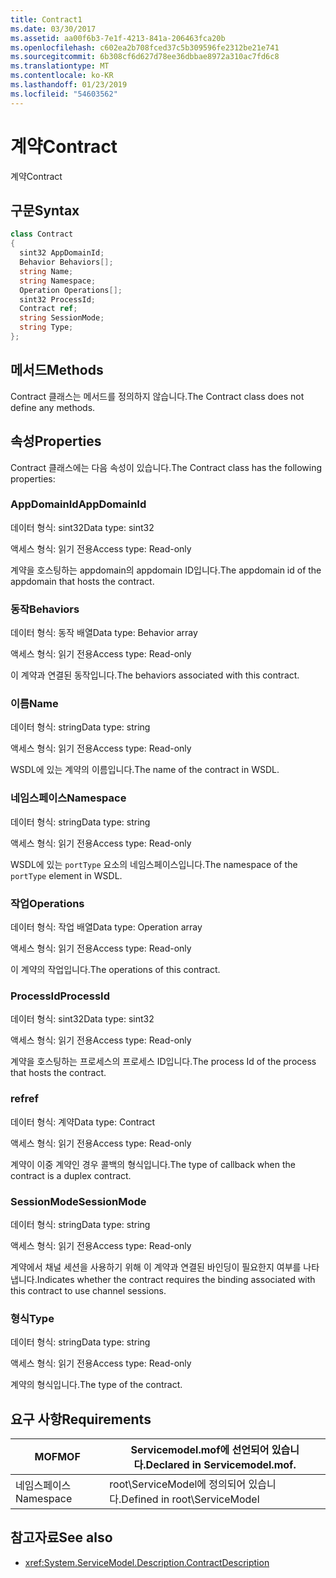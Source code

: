```yaml
---
title: Contract1
ms.date: 03/30/2017
ms.assetid: aa00f6b3-7e1f-4213-841a-206463fca20b
ms.openlocfilehash: c602ea2b708fced37c5b309596fe2312be21e741
ms.sourcegitcommit: 6b308cf6d627d78ee36dbbae8972a310ac7fd6c8
ms.translationtype: MT
ms.contentlocale: ko-KR
ms.lasthandoff: 01/23/2019
ms.locfileid: "54603562"
---
```

# <a name="contract"></a><span data-ttu-id="d843a-102">계약</span><span class="sxs-lookup"><span data-stu-id="d843a-102">Contract</span></span>
<span data-ttu-id="d843a-103">계약</span><span class="sxs-lookup"><span data-stu-id="d843a-103">Contract</span></span>  
  
## <a name="syntax"></a><span data-ttu-id="d843a-104">구문</span><span class="sxs-lookup"><span data-stu-id="d843a-104">Syntax</span></span>  
  
```csharp
class Contract  
{  
  sint32 AppDomainId;  
  Behavior Behaviors[];  
  string Name;  
  string Namespace;  
  Operation Operations[];  
  sint32 ProcessId;  
  Contract ref;  
  string SessionMode;  
  string Type;  
};  
```  
  
## <a name="methods"></a><span data-ttu-id="d843a-105">메서드</span><span class="sxs-lookup"><span data-stu-id="d843a-105">Methods</span></span>  
 <span data-ttu-id="d843a-106">Contract 클래스는 메서드를 정의하지 않습니다.</span><span class="sxs-lookup"><span data-stu-id="d843a-106">The Contract class does not define any methods.</span></span>  
  
## <a name="properties"></a><span data-ttu-id="d843a-107">속성</span><span class="sxs-lookup"><span data-stu-id="d843a-107">Properties</span></span>  
 <span data-ttu-id="d843a-108">Contract 클래스에는 다음 속성이 있습니다.</span><span class="sxs-lookup"><span data-stu-id="d843a-108">The Contract class has the following properties:</span></span>  
  
### <a name="appdomainid"></a><span data-ttu-id="d843a-109">AppDomainId</span><span class="sxs-lookup"><span data-stu-id="d843a-109">AppDomainId</span></span>  
 <span data-ttu-id="d843a-110">데이터 형식: sint32</span><span class="sxs-lookup"><span data-stu-id="d843a-110">Data type: sint32</span></span>  
  
 <span data-ttu-id="d843a-111">액세스 형식: 읽기 전용</span><span class="sxs-lookup"><span data-stu-id="d843a-111">Access type: Read-only</span></span>  
  
 <span data-ttu-id="d843a-112">계약을 호스팅하는 appdomain의 appdomain ID입니다.</span><span class="sxs-lookup"><span data-stu-id="d843a-112">The appdomain id of the appdomain that hosts the contract.</span></span>  
  
### <a name="behaviors"></a><span data-ttu-id="d843a-113">동작</span><span class="sxs-lookup"><span data-stu-id="d843a-113">Behaviors</span></span>  
 <span data-ttu-id="d843a-114">데이터 형식: 동작 배열</span><span class="sxs-lookup"><span data-stu-id="d843a-114">Data type: Behavior array</span></span>  
  
 <span data-ttu-id="d843a-115">액세스 형식: 읽기 전용</span><span class="sxs-lookup"><span data-stu-id="d843a-115">Access type: Read-only</span></span>  
  
 <span data-ttu-id="d843a-116">이 계약과 연결된 동작입니다.</span><span class="sxs-lookup"><span data-stu-id="d843a-116">The behaviors associated with this contract.</span></span>  
  
### <a name="name"></a><span data-ttu-id="d843a-117">이름</span><span class="sxs-lookup"><span data-stu-id="d843a-117">Name</span></span>  
 <span data-ttu-id="d843a-118">데이터 형식: string</span><span class="sxs-lookup"><span data-stu-id="d843a-118">Data type: string</span></span>  
  
 <span data-ttu-id="d843a-119">액세스 형식: 읽기 전용</span><span class="sxs-lookup"><span data-stu-id="d843a-119">Access type: Read-only</span></span>  
  
 <span data-ttu-id="d843a-120">WSDL에 있는 계약의 이름입니다.</span><span class="sxs-lookup"><span data-stu-id="d843a-120">The name of the contract in WSDL.</span></span>  
  
### <a name="namespace"></a><span data-ttu-id="d843a-121">네임스페이스</span><span class="sxs-lookup"><span data-stu-id="d843a-121">Namespace</span></span>  
 <span data-ttu-id="d843a-122">데이터 형식: string</span><span class="sxs-lookup"><span data-stu-id="d843a-122">Data type: string</span></span>  
  
 <span data-ttu-id="d843a-123">액세스 형식: 읽기 전용</span><span class="sxs-lookup"><span data-stu-id="d843a-123">Access type: Read-only</span></span>  
  
 <span data-ttu-id="d843a-124">WSDL에 있는 `portType` 요소의 네임스페이스입니다.</span><span class="sxs-lookup"><span data-stu-id="d843a-124">The namespace of the `portType` element in WSDL.</span></span>  
  
### <a name="operations"></a><span data-ttu-id="d843a-125">작업</span><span class="sxs-lookup"><span data-stu-id="d843a-125">Operations</span></span>  
 <span data-ttu-id="d843a-126">데이터 형식: 작업 배열</span><span class="sxs-lookup"><span data-stu-id="d843a-126">Data type: Operation array</span></span>  
  
 <span data-ttu-id="d843a-127">액세스 형식: 읽기 전용</span><span class="sxs-lookup"><span data-stu-id="d843a-127">Access type: Read-only</span></span>  
  
 <span data-ttu-id="d843a-128">이 계약의 작업입니다.</span><span class="sxs-lookup"><span data-stu-id="d843a-128">The operations of this contract.</span></span>  
  
### <a name="processid"></a><span data-ttu-id="d843a-129">ProcessId</span><span class="sxs-lookup"><span data-stu-id="d843a-129">ProcessId</span></span>  
 <span data-ttu-id="d843a-130">데이터 형식: sint32</span><span class="sxs-lookup"><span data-stu-id="d843a-130">Data type: sint32</span></span>  
  
 <span data-ttu-id="d843a-131">액세스 형식: 읽기 전용</span><span class="sxs-lookup"><span data-stu-id="d843a-131">Access type: Read-only</span></span>  
  
 <span data-ttu-id="d843a-132">계약을 호스팅하는 프로세스의 프로세스 ID입니다.</span><span class="sxs-lookup"><span data-stu-id="d843a-132">The process Id of the process that hosts the contract.</span></span>  
  
### <a name="ref"></a><span data-ttu-id="d843a-133">ref</span><span class="sxs-lookup"><span data-stu-id="d843a-133">ref</span></span>  
 <span data-ttu-id="d843a-134">데이터 형식: 계약</span><span class="sxs-lookup"><span data-stu-id="d843a-134">Data type: Contract</span></span>  
  
 <span data-ttu-id="d843a-135">액세스 형식: 읽기 전용</span><span class="sxs-lookup"><span data-stu-id="d843a-135">Access type: Read-only</span></span>  
  
 <span data-ttu-id="d843a-136">계약이 이중 계약인 경우 콜백의 형식입니다.</span><span class="sxs-lookup"><span data-stu-id="d843a-136">The type of callback when the contract is a duplex contract.</span></span>  
  
### <a name="sessionmode"></a><span data-ttu-id="d843a-137">SessionMode</span><span class="sxs-lookup"><span data-stu-id="d843a-137">SessionMode</span></span>  
 <span data-ttu-id="d843a-138">데이터 형식: string</span><span class="sxs-lookup"><span data-stu-id="d843a-138">Data type: string</span></span>  
  
 <span data-ttu-id="d843a-139">액세스 형식: 읽기 전용</span><span class="sxs-lookup"><span data-stu-id="d843a-139">Access type: Read-only</span></span>  
  
 <span data-ttu-id="d843a-140">계약에서 채널 세션을 사용하기 위해 이 계약과 연결된 바인딩이 필요한지 여부를 나타냅니다.</span><span class="sxs-lookup"><span data-stu-id="d843a-140">Indicates whether the contract requires the binding associated with this contract to use channel sessions.</span></span>  
  
### <a name="type"></a><span data-ttu-id="d843a-141">형식</span><span class="sxs-lookup"><span data-stu-id="d843a-141">Type</span></span>  
 <span data-ttu-id="d843a-142">데이터 형식: string</span><span class="sxs-lookup"><span data-stu-id="d843a-142">Data type: string</span></span>  
  
 <span data-ttu-id="d843a-143">액세스 형식: 읽기 전용</span><span class="sxs-lookup"><span data-stu-id="d843a-143">Access type: Read-only</span></span>  
  
 <span data-ttu-id="d843a-144">계약의 형식입니다.</span><span class="sxs-lookup"><span data-stu-id="d843a-144">The type of the contract.</span></span>  
  
## <a name="requirements"></a><span data-ttu-id="d843a-145">요구 사항</span><span class="sxs-lookup"><span data-stu-id="d843a-145">Requirements</span></span>  
  
|<span data-ttu-id="d843a-146">MOF</span><span class="sxs-lookup"><span data-stu-id="d843a-146">MOF</span></span>|<span data-ttu-id="d843a-147">Servicemodel.mof에 선언되어 있습니다.</span><span class="sxs-lookup"><span data-stu-id="d843a-147">Declared in Servicemodel.mof.</span></span>|  
|---------|-----------------------------------|  
|<span data-ttu-id="d843a-148">네임스페이스</span><span class="sxs-lookup"><span data-stu-id="d843a-148">Namespace</span></span>|<span data-ttu-id="d843a-149">root\ServiceModel에 정의되어 있습니다.</span><span class="sxs-lookup"><span data-stu-id="d843a-149">Defined in root\ServiceModel</span></span>|  
  
## <a name="see-also"></a><span data-ttu-id="d843a-150">참고자료</span><span class="sxs-lookup"><span data-stu-id="d843a-150">See also</span></span>
- <xref:System.ServiceModel.Description.ContractDescription>
